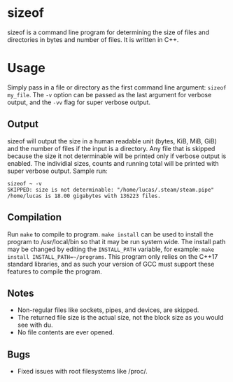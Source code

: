 # sizeof
sizeof is a command line program for determining the size of files and directories in bytes and number of files. It is written in C++.

# Usage
Simply pass in a file or directory as the first command line argument: ```sizeof my_file```. The ```-v``` option can be 
passed as the last argument for verbose output, and the ```-vv``` flag for super verbose output. 

## Output
sizeof will output the size in a human readable unit (bytes, KiB, MiB, GiB) and the number of files if the input is a directory.
Any file that is skipped because the size it not determinable will be printed only if verbose output is enabled. The individial sizes, counts
and running total will be printed with super verbose output. 
Sample run:
```
sizeof ~ -v
SKIPPED: size is not determinable: "/home/lucas/.steam/steam.pipe"
/home/lucas is 18.00 gigabytes with 136223 files.
```

## Compilation
Run ```make``` to compile to program. ```make install``` can be used to install the program to /usr/local/bin 
so that it may be run system wide. The install path may be changed by editing the ```INSTALL_PATH``` variable,
for example: ```make install INSTALL_PATH=~/programs```. This program only relies on the C++17 standard libraries,
and as such your version of GCC must support these features to compile the program.

## Notes
- Non-regular files like sockets, pipes, and devices, are skipped. 
- The returned file size is the actual size, not the block size as you would see with du.
- No file contents are ever opened. 

## Bugs

- Fixed issues with root filesystems like /proc/. 
